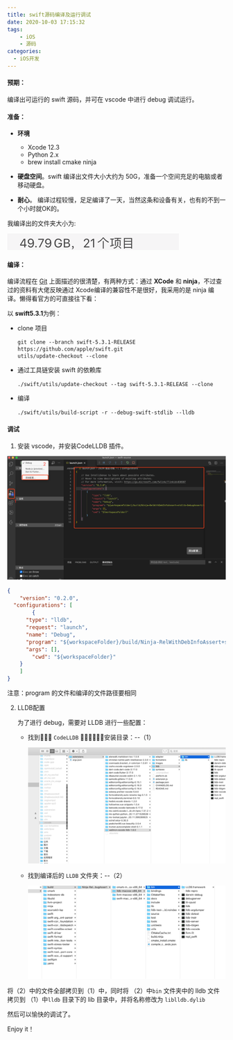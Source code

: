 ```yaml
---
title: swift源码编译及运行调试
date: 2020-10-03 17:15:32
tags: 
	- iOS
	- 源码
categories:
  - iOS开发
---
```


#### 预期：

编译出可运行的 swift 源码，并可在 vscode 中进行 debug 调试运行。

<!-- more -->

#### 准备：

- **环境**
  - Xcode 12.3
  - Python 2.x
  - brew install cmake ninja

- **硬盘空间**。swift 编译出文件大小大约为 50G，准备一个空间充足的电脑或者移动硬盘。
- **耐心**。 编译过程较慢，足足编译了一天，当然这条和设备有关，也有的不到一个小时就OK的。

我编译出的文件夹大小为:

![](/Users/hexo_images/swift源码大小.png)

#### 编译：

编译流程在 [Git](https://github.com/apple/swift/blob/main/docs/HowToGuides/GettingStarted.md#incremental-builds-with-ninja) 上面描述的很清楚，有两种方式：通过 **XCode** 和 **ninja**，不过查过的资料有大佬反映通过 Xcode编译的兼容性不是很好，我采用的是 ninja 编译。懒得看官方的可直接往下看：

以 **swift5.3.1**为例：

- clone 项目

  ```shell
  git clone --branch swift-5.3.1-RELEASE https://github.com/apple/swift.git
  utils/update-checkout --clone
  ```

- 通过工具链安装 swift 的依赖库

  `./swift/utils/update-checkout --tag swift-5.3.1-RELEASE --clone`

- 编译

  `./swift/utils/build-script -r --debug-swift-stdlib --lldb`

#### 调试

1. 安装 vscode，并安装CodeLLDB 插件。

![](/Users/hexo_images/swift_vscode配置.png)

``` json
{
	"version": "0.2.0", 
  "configurations": [
		{
      "type": "lldb",
      "request": "launch",
      "name": "Debug",
      "program": "${workspaceFolder}/build/Ninja-RelWithDebInfoAssert+stdlib-DebugAssert/swift-macosx-x86_64/bin/swift",
      "args": [],
    	"cwd": "${workspaceFolder}"
    } 
	]
}
```

注意：program 的文件和编译的文件路径要相同

2. LLDB配置

   为了进行 debug，需要对 LLDB 进行一些配置：

   - 找到􏲝􏰿􏱀 `CodeLLDB` 􏰧􏲠􏲡􏱗􏱟􏰞安装目录：--（1）

     ![](/Users/hexo_images/image-20201207152145435.png)

   - 找到编译后的 `LLDB` 文件夹：--（2）

     ![](/Users/hexo_images/image-20201207152353407.png)

将（2）中的文件全部拷贝到（1）中，同时将 （2）中`bin` 文件夹中的 lldb 文件 拷贝到 （1）中`lldb` 目录下的 lib 目录中，并将名称修改为 `liblldb.dylib`



然后可以愉快的调试了。

Enjoy it！
